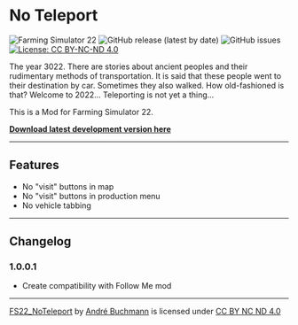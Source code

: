 # No Teleport

![Farming Simulator 22](https://img.shields.io/badge/farming%20simulator-22-10BEFF?style=flat-square)
![GitHub release (latest by date)](https://img.shields.io/github/v/release/schliesser/fs-noteleport?style=flat-square)
![GitHub issues](https://img.shields.io/github/issues/schliesser/fs-noteleport?style=flat-square)
[![License: CC BY-NC-ND 4.0](https://img.shields.io/badge/License-CC_BY--NC--ND_4.0-lightgrey.svg?style=flat-square)](https://creativecommons.org/licenses/by-nc-nd/4.0/)

The year 3022. There are stories about ancient peoples and their rudimentary methods of transportation. It is said that these people went to their destination by car. Sometimes they also walked. How old-fashioned is that?
Welcome to 2022... Teleporting is not yet a thing...


This is a Mod for Farming Simulator 22.

**[Download latest development version here](https://github.com/schliesser/fs-noteleport/releases/download/latest/FS22_NoTeleport.zip)**

---

## Features

- No "visit" buttons in map
- No "visit" buttons in production menu
- No vehicle tabbing

---

## Changelog

### 1.0.0.1

- Create compatibility with Follow Me mod

---

[FS22_NoTeleport](https://github.com/schliesser/fs-noteleport/) by [André Buchmann](https://github.com/schliesser/) is licensed under [CC BY NC ND 4.0](http://creativecommons.org/licenses/by-nc-nd/4.0/)
